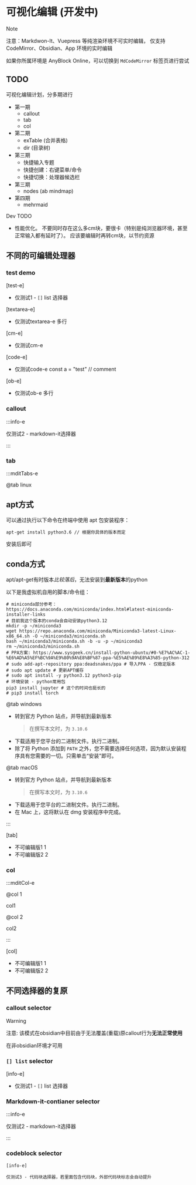 # 可视化编辑 (开发中)

> [!note]
> 注意：Markdwon-It、Vuepress 等纯渲染环境不可实时编辑，
> 仅支持 CodeMirror、Obsidian、App 环境的实时编辑
> 
> 如果你所属环境是 AnyBlock Online，可以切换到 `MdCodeMirror` 标签页进行尝试

## TODO

可视化编辑计划，分多期进行

- 第一期
  - callout
  - tab
  - col
- 第二期
  - exTable (合并表格)
  - dir (目录树)
- 第三期
  - 快捷输入专题
  - 快捷创建：右键菜单/命令
  - 快捷切换：处理器候选栏
- 第三期
  - nodes (ab mindmap)
- 第四期
  - mehrmaid

Dev TODO

- 性能优化。
  不要同时存在这么多cm块，要很卡（特别是纯浏览器环境，甚至正常输入都有延时了）。
  应该要编辑时再转cm块，以节约资源

## 不同的可编辑处理器

### test demo

[test-e]

- 仅测试1 - `[]` list 选择器

[textarea-e]

- 仅测试textarea-e
  多行
  
[cm-e]

- 仅测试cm-e

[code-e]

- 仅测试code-e
  const a = "test" // comment

\[ob-e]

- 仅测试ob-e
  多行

### callout

:::info-e

仅测试2 - markdown-it选择器

:::

### tab

:::mditTabs-e

@tab linux

## apt方式

可以通过执行以下命令在终端中使用 apt 包安装程序：

```shell
apt-get install python3.6 // 根据你具体的版本而定
```

安装后即可

## conda方式

apt/apt-get有时版本*比较落后*，无法安装到**最新版本**的python

以下是我虚拟机自用的脚本/命令组：

```shell
# miniconda部分参考：https://docs.anaconda.com/miniconda/index.html#latest-miniconda-installer-links
# 目前我这个版本的conda会自动安装python3.12
mkdir -p ~/miniconda3
wget https://repo.anaconda.com/miniconda/Miniconda3-latest-Linux-x86_64.sh -O ~/miniconda3/miniconda.sh
bash ~/miniconda3/miniconda.sh -b -u -p ~/miniconda3
rm ~/miniconda3/miniconda.sh
# PPA方案: https://www.sysgeek.cn/install-python-ubuntu/#0-%E7%AC%AC-1-%E6%AD%A5%EF%BC%9A%E9%80%9A%E8%BF%87-ppa-%E5%AE%89%E8%A3%85-python-312
# sudo add-apt-repository ppa:deadsnakes/ppa # 导入PPA - 仅稳定版本
# sudo apt update # 更新APT缓存
# sudo apt install -y python3.12 python3-pip
# 环境安装 - python常用包
pip3 install jupyter # 这个的时间也挺长的
# pip3 install torch
```

@tab windows

- 转到官方 Python 站点，并导航到最新版本
  > 在撰写本文时，为 `3.10.6`
- 下载适用于您平台的二进制文件。执行二进制。
- 除了将 Python 添加到 `PATH` 之外，您不需要选择任何选项，因为默认安装程序具有您需要的一切。只需单击“安装”即可。

@tab macOS

- 转到官方 Python 站点，并导航到最新版本
  > 在撰写本文时，为 `3.10.6`
- 下载适用于您平台的二进制文件。执行二进制。
- 在 Mac 上，这将默认在 dmg 安装程序中完成。

:::

[tab]

- 不可编辑版1
  1
- 不可编辑版2
  2

### col

:::mditCol-e

@col 1

col1

@col 2

col2

:::

[col]

- 不可编辑版1
  1
- 不可编辑版2
  2

## 不同选择器的复原

### callout selector

> [!warning]
> 
> 注意: 该模式在obsidian中目前由于无法覆盖(重载)原callout行为**无法正常使用**
> 
> 在非obsidian环境才可用

### `[] list` selector

[info-e]

- 仅测试1 - `[]` list 选择器

### Markdown-it-contianer selector

:::info-e

仅测试2 - markdown-it选择器

:::

### codeblock selector

```anyblock
[info-e]

仅测试3 - 代码块选择器，若里面包含代码块，外部代码块标志会自动提升
```
